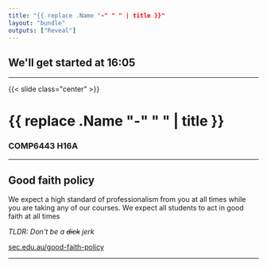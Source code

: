 ```yaml
---
title: "{{ replace .Name "-" " " | title }}"
layout: "bundle"
outputs: ["Reveal"]
---
```


## We'll get started at 16:05

---

{{< slide class="center" >}}
# {{ replace .Name "-" " " | title }}
### COMP6443 H16A 

---

## Good faith policy

We expect a high standard of professionalism from you at all times while you are taking any of our courses. We expect all students to act in good faith at all times

*TLDR: Don't be a ~~dick~~ jerk*

[sec.edu.au/good-faith-policy](https://sec.edu.au/good-faith-policy)


---